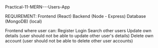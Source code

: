  Practical-11-MERN---Users-App
 
 REQUIREMENT:
Frontend (React)
Backend (Node - Express)
Database (MongoDB) (local)

Frontend where user can:
Register
Login
Search other users
Update own details (user should not be able to update other user's details)
Delete own account (user should not be able to delete other user accounts)

 

